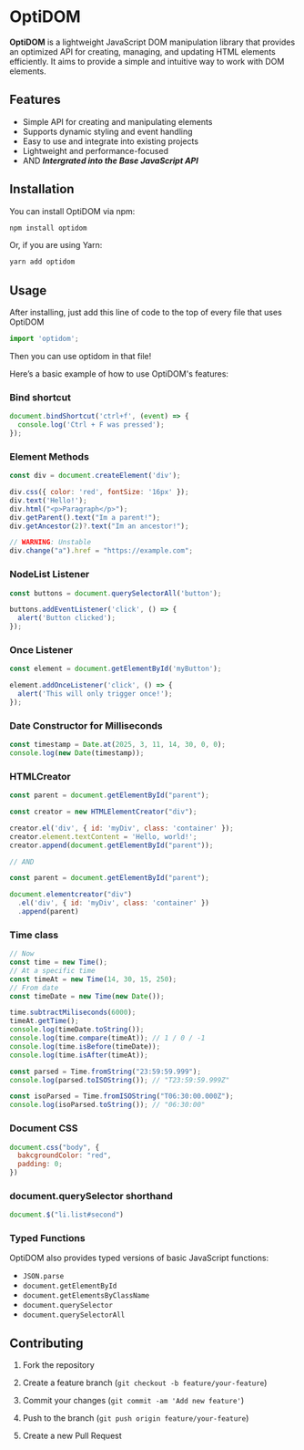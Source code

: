 # OptiDOM

**OptiDOM** is a lightweight JavaScript DOM manipulation library that provides an optimized API for creating, managing, and updating HTML elements efficiently. It aims to provide a simple and intuitive way to work with DOM elements.

## Features
- Simple API for creating and manipulating elements
- Supports dynamic styling and event handling
- Easy to use and integrate into existing projects
- Lightweight and performance-focused
- AND ***Intergrated into the Base JavaScript API***

## Installation

You can install OptiDOM via npm:

```bash
npm install optidom
```
Or, if you are using Yarn:

```bash
yarn add optidom
```
## Usage

After installing, just add this line of code to the top of every file that uses OptiDOM

```js
import 'optidom';
```
Then you can use optidom in that file!

Here’s a basic example of how to use OptiDOM's features:

### Bind shortcut
```js
document.bindShortcut('ctrl+f', (event) => {
  console.log('Ctrl + F was pressed');
});
```

### Element Methods
```js
const div = document.createElement('div');

div.css({ color: 'red', fontSize: '16px' });
div.text('Hello!');
div.html("<p>Paragraph</p>");
div.getParent().text("Im a parent!");
div.getAncestor(2)?.text("Im an ancestor!");

// WARNING: Unstable
div.change("a").href = "https://example.com";

```

### NodeList Listener
```js
const buttons = document.querySelectorAll('button');

buttons.addEventListener('click', () => {
  alert('Button clicked');
});
```

### Once Listener
```js
const element = document.getElementById('myButton');

element.addOnceListener('click', () => {
  alert('This will only trigger once!');
});
```

### Date Constructor for Milliseconds
```js
const timestamp = Date.at(2025, 3, 11, 14, 30, 0, 0);
console.log(new Date(timestamp));
```
### HTMLCreator
```js
const parent = document.getElementById("parent");

const creator = new HTMLElementCreator("div");

creator.el('div', { id: 'myDiv', class: 'container' });
creator.element.textContent = 'Hello, world!';
creator.append(document.getElementById("parent"));

// AND

const parent = document.getElementById("parent");

document.elementcreator("div")
  .el('div', { id: 'myDiv', class: 'container' })
  .append(parent)
```

### Time class
```js
// Now
const time = new Time();
// At a specific time
const timeAt = new Time(14, 30, 15, 250);
// From date
const timeDate = new Time(new Date());

time.subtractMiliseconds(6000);
timeAt.getTime();
console.log(timeDate.toString());
console.log(time.compare(timeAt)); // 1 / 0 / -1
console.log(time.isBefore(timeDate));
console.log(time.isAfter(timeAt));

const parsed = Time.fromString("23:59:59.999");
console.log(parsed.toISOString()); // "T23:59:59.999Z"

const isoParsed = Time.fromISOString("T06:30:00.000Z");
console.log(isoParsed.toString()); // "06:30:00"

```

### Document CSS
```js
document.css("body", {
  bakcgroundColor: "red",
  padding: 0;
})
```

### document.querySelector shorthand
```js
document.$("li.list#second")
```

### Typed Functions

OptiDOM also provides typed versions of basic JavaScript functions:
 - `JSON.parse`
 - `document.getElementById`
 - `document.getElementsByClassName`
 - `document.querySelector`
 - `document.querySelectorAll`


## Contributing

1. Fork the repository

2. Create a feature branch (`git checkout -b feature/your-feature`)

3. Commit your changes (`git commit -am 'Add new feature'`)

4. Push to the branch (`git push origin feature/your-feature`)

5. Create a new Pull Request